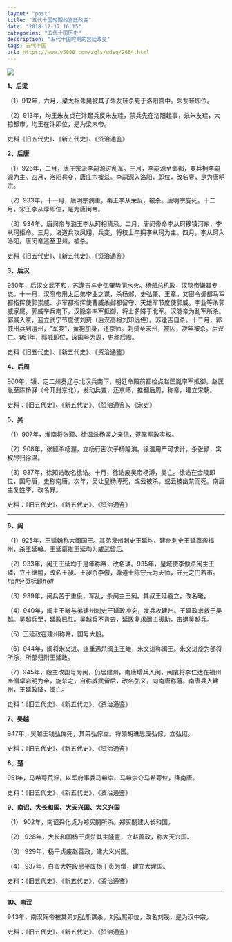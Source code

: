 ```yaml
---
layout: "post"
title: "五代十国时期的宫廷政变"
date: "2018-12-17 16:15"
categories: "五代十国历史"
description: "五代十国时期的宫廷政变"
tags: 五代十国
url: https://www.y5000.com/zgls/wdsg/2664.html
---
```






**![](https://img.y5000.com/uploads/allimg/160516/4-160516222303119.jpg)**

**1、后梁**

（1）912年，六月，梁太祖朱晃被其子朱友珪杀死于洛阳宫中。朱友珪即位。

（2）913年，均王朱友贞在汴起兵反朱友珪，禁兵先在洛阳起事，杀朱友珪，大掠都市。均王在汴即位，是为梁末帝。

史料《旧五代史》、《新五代史》、《资治通鉴》

**2、后唐**

（1）926年，二月，唐庄宗派李嗣源讨乱军。三月，李嗣源至邺都，变兵拥李嗣源为主。四月，洛阳兵变，唐庄宗被杀。李嗣源入洛阳，即位，改名亶，是为唐明宗。

（2）933年，十一月，唐明宗病重，秦王李从荣反，被杀。唐明宗旋死。十二月，宋王李从厚即位，是为唐闵帝。

（3）934年，唐闵帝与潞王李从珂相猜忌。二月，唐闵帝命李从珂移镇河东，李从珂拒命。三月，诸道兵攻凤翔，兵变，将校士卒拥李从珂为主。四月，李从珂入洛阳。唐闵帝逃至卫州，被杀。

史料《旧五代史》、《新五代史》、《资治通鉴》

**3、后汉**

950年，后汉文武不和，苏逢吉与史弘肇势同水火。杨邠总机政，汉隐帝嫌其专恣。十一月，汉隐帝用太后弟李业之谋，杀杨邠、史弘肇、王章。又密令邺都马军都指挥使郭崇威、步军都指挥使曹威杀邺都留守、天雄军节度使郭威。李业等杀郭威家属。郭威举兵南下，汉隐帝率军抵御，将士多降于北军。汉隐帝为乱军所杀。郭威入京，迎立武宁节度使刘赟（后汉高祖刘知远侄）。苏逢吉自杀。十二月，郭威出兵到澶州，“军变”，黄袍加身，还京师。刘赟至宋州，被囚，次年被杀。后汉亡。951年，郭威即位，该国号为周，史称后周。

史料《旧五代史》、《新五代史》、《资治通鉴》

**4、后周**

960年，镇、定二州奏辽与北汉兵南下，朝廷命殿前都检点赵匡胤率军抵御。赵匡胤至陈桥驿（今开封东北），发动兵变，还京师，推翻后周，称帝，建立宋朝。

史料：《旧五代史》、《新五代史》、《资治通鉴》、《宋史》

**5、吴**

（1）907年，淮南将张颢、徐温杀杨渥之亲信，遂掌军政实权。

（2）908年，张颢杀杨渥，立杨行密次子杨隆演。徐温用严可求计，杀张颢，实权尽归徐温。

（3）937年，徐知诰改名徐诰。十月，徐诰废吴帝杨溥，吴亡。徐诰在金陵即位，国号唐，史称南唐。次年，吴让皇杨溥死，或云被杀。或云被幽禁而死。南唐主复姓李，改名昪。

史料：《旧五代史》、《新五代史》、《资治通鉴》

****

**6、闽**

（1）925年，王延翰称大闽国王。其弟泉州刺史王延均、建州刺史王延禀袭福州，杀王延翰。王延禀推王延均为威武留后。

（2）933年，闽王王延均于是年称帝，改名璘。935年，皇城使李倣杀闽主王璘，立王继鹏，改名王昶。王昶杀李倣，尊道士陈守元为天师，守元之门若市。#p#分页标题#e#

（3）939年，闽兵苦于重役，军乱，杀闽主王昶。其叔王延羲立，改名曦。

（4）940年，闽主王曦与弟建州刺史王延政冲突，发兵攻建州。王延政求救于吴越。吴越兵至，延政已胜。吴越兵不肯去，延政复求闽主援助，击退吴越兵。

（5）王延政在建州称帝，国号大殷。

（6）944年，闽将朱文进、连重遇杀闽主王曦，朱文进称闽王。朱文进旋为部将所杀，所部归附王延政。

（7）945年，殷主改国号为闽，仍居建州。南唐增兵入闽。闽废将李仁达在福州奉僧卓岩明为帝，旋杀之，自称威武留后，改名弘义，向南唐称藩。南唐兵入建州，王延政降，闽亡。

史料：《旧五代史》、《新五代史》、《资治通鉴》

**7、吴越**

947年，吴越王钱弘佐死，其弟弘倧立。将领胡进思废弘倧，立弘俶。

史料：《旧五代史》、《新五代史》、《资治通鉴》

**8、楚**

951年，马希萼荒淫，以军府事委马希崇。马希崇夺马希萼位，降南唐。

史料：《旧五代史》、《新五代史》、《资治通鉴》

**9、南诏、大长和国、大天兴国、大义兴国**

（1） 902年，南诏舜化贞为郑买嗣所杀。郑买嗣建大长和国。

（2） 928年，大长和国杨干贞杀其主隆亶，立赵善政，称大天兴国。

（3） 929年，杨干贞废赵善政，建大义兴国。

（4） 937年，白蛮大姓段思平废杨干贞为僧，建立大理国。

史料：《旧五代史》、《新五代史》、《资治通鉴》

****

**10、南汉**

943年，南汉殇帝被其弟刘弘熙谋杀。刘弘熙即位，改名刘晟，是为汉中宗。

史料：《旧五代史》、《新五代史》、《资治通鉴》
